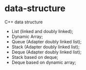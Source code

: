 # data-structure
С++ data structure

- List (linked and doubly linked);
- Dynamic Array;
- Queue (Adapter doubly linked list);
- Stack (Adapter doubly linked list);
- Deque (Adapter doubly linked list);
- Stack based on deque;
- Deque based on dynamic array;

